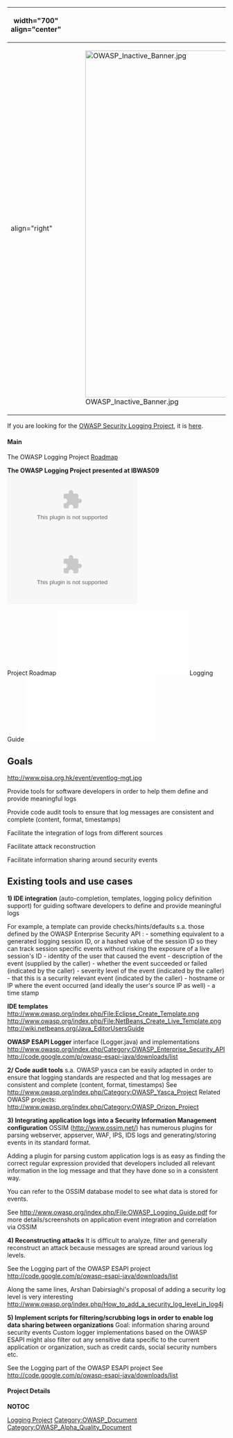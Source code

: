 <table>
<thead>
<tr class="header">
<th><p>width="700" align="center"</p></th>
<th><p><br />
</p></th>
<th><p>width="500" align="center"</p></th>
<th><p><br />
</p></th>
</tr>
</thead>
<tbody>
<tr class="odd">
<td><p>align="right"</p></td>
<td><figure>
<img src="OWASP_Inactive_Banner.jpg" title="OWASP_Inactive_Banner.jpg" alt="OWASP_Inactive_Banner.jpg" width="800" /><figcaption>OWASP_Inactive_Banner.jpg</figcaption>
</figure></td>
<td><p>align="right"</p></td>
<td></td>
</tr>
</tbody>
</table>

If you are looking for the [OWASP Security Logging
Project](OWASP_Security_Logging_Project "wikilink"), it is
[here](OWASP_Security_Logging_Project "wikilink").

#### Main

The OWASP Logging Project
[Roadmap](:Category:OWASP_Logging_Project_-_Roadmap "wikilink")

<b>The OWASP Logging Project presented at IBWAS09</b>
![Image:IBWAS09_OWASP_Logging_Project_Presentation.ppt](IBWAS09_OWASP_Logging_Project_Presentation.ppt
"Image:IBWAS09_OWASP_Logging_Project_Presentation.ppt")
![Image:IBWAS09_Proyecto_OWASP_Logging_Presentación_en_Español.ppt](IBWAS09_Proyecto_OWASP_Logging_Presentación_en_Español.ppt
"Image:IBWAS09_Proyecto_OWASP_Logging_Presentación_en_Español.ppt")

Project Roadmap
![Image:Owasp_Logging_Project_Roadmap.pdf](Owasp_Logging_Project_Roadmap.pdf
"Image:Owasp_Logging_Project_Roadmap.pdf")
Logging Guide
![Image:OWASP Logging Guide.pdf](OWASP_Logging_Guide.pdf
"Image:OWASP Logging Guide.pdf")

## Goals

<http://www.pisa.org.hk/event/eventlog-mgt.jpg>


Provide tools for software developers in order to help them define and
provide meaningful logs

Provide code audit tools to ensure that log messages are consistent and
complete (content, format, timestamps)

Facilitate the integration of logs from different sources

Facilitate attack reconstruction

Facilitate information sharing around security events

## Existing tools and use cases


**1) IDE integration** (auto-completion, templates, logging policy
definition support) for guiding software developers to define and
provide meaningful logs

For example, a template can provide checks/hints/defaults s.a. those
defined by the OWASP Enterprise Security API :
\- something equivalent to a generated logging session ID, or a hashed
value of the session ID so they can track session specific events
without risking the exposure of a live session's ID
\- identity of the user that caused the event
\- description of the event (supplied by the caller)
\- whether the event succeeded or failed (indicated by the caller)
\- severity level of the event (indicated by the caller)
\- that this is a security relevant event (indicated by the caller)
\- hostname or IP where the event occurred (and ideally the user's
source IP as well)
\- a time stamp

**IDE templates**
<http://www.owasp.org/index.php/File:Eclipse_Create_Template.png>
<http://www.owasp.org/index.php/File:NetBeans_Create_Live_Template.png>
<http://wiki.netbeans.org/Java_EditorUsersGuide>

**OWASP ESAPI Logger** interface (Logger.java) and implementations
<http://www.owasp.org/index.php/Category:OWASP_Enterprise_Security_API>
<http://code.google.com/p/owasp-esapi-java/downloads/list>


**2/ Code audit tools** s.a. OWASP yasca can be easily adapted in order
to ensure that logging standards are respected and that log messages are
consistent and complete (content, format, timestamps)
See <http://www.owasp.org/index.php/Category:OWASP_Yasca_Project>
Related OWASP projects:
<http://www.owasp.org/index.php/Category:OWASP_Orizon_Project>


**3) Integrating application logs into a Security Information Management
configuration**
OSSIM (http://www.ossim.net/) has numerous plugins for parsing
webserver, appserver, WAF, IPS, IDS logs and generating/storing events
in its standard format.

Adding a plugin for parsing custom application logs is as easy as
finding the correct regular expression provided that developers included
all relevant information in the log message and that they have done so
in a consistent way.

You can refer to the OSSIM database model to see what data is stored for
events.

See <http://www.owasp.org/index.php/File:OWASP_Logging_Guide.pdf> for
more details/screenshots on application event integration and
correlation via OSSIM


**4) Reconstructing attacks**
It is difficult to analyze, filter and generally reconstruct an attack
because messages are spread around various log levels.

See the Logging part of the OWASP ESAPI project
<http://code.google.com/p/owasp-esapi-java/downloads/list>

Along the same lines, Arshan Dabirsiaghi's proposal of adding a security
log level is very interesting
<http://www.owasp.org/index.php/How_to_add_a_security_log_level_in_log4j>


**5) Implement scripts for filtering/scrubbing logs in order to enable
log data sharing between organizations**
Goal: information sharing around security events
Custom logger implementations based on the OWASP ESAPI might also filter
out any sensitive data specific to the current application or
organization, such as credit cards, social security numbers etc.

See the Logging part of the OWASP ESAPI project
See <http://code.google.com/p/owasp-esapi-java/downloads/list>

#### Project Details

__NOTOC__ <headertabs />

[Logging Project](Category:OWASP_Project "wikilink")
[Category:OWASP_Document](Category:OWASP_Document "wikilink")
[Category:OWASP_Alpha_Quality_Document](Category:OWASP_Alpha_Quality_Document "wikilink")